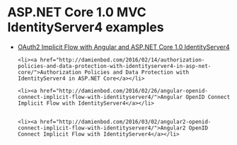 # ASP.NET Core 1.0 MVC IdentityServer4 examples

<ul>
	<li><a href="http://damienbod.com/2015/11/08/oauth2-implicit-flow-with-angular-and-asp-net-5-identity-server/"> OAuth2 Implicit Flow with Angular and ASP.NET Core 1.0 IdentityServer4</a></li>
	
	<li><a href="http://damienbod.com/2016/02/14/authorization-policies-and-data-protection-with-identityserver4-in-asp-net-core/">Authorization Policies and Data Protection with IdentityServer4 in ASP.NET Core</a></li>

	<li><a href="http://damienbod.com/2016/02/26/angular-openid-connect-implicit-flow-with-identityserver4/">Angular OpenID Connect Implicit Flow with IdentityServer4</a></li>


	<li><a href="http://damienbod.com/2016/03/02/angular2-openid-connect-implicit-flow-with-identityserver4/">Angular2 OpenID Connect Implicit Flow with IdentityServer4</a></li>


</ul>



